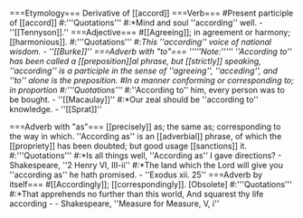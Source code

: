 ===Etymology===
Derivative of [[accord]]
===Verb===
#Present participle of [[accord]]
#:'''Quotations'''
#:*Mind and soul ''according'' well. - ''[[Tennyson]].''
===Adjective===
#[[Agreeing]]; in agreement or harmony; [[harmonious]].
#:'''Quotations'''
#:*This ''according'' voice of national wisdom. - ''[[Burke]]''
===Adverb with "to"===
'''''Note:''''' ''According to'' has been called a [[preposition]]al phrase, but [[strictly]] speaking, ''according'' is a participle in the sense of ''agreeing'', ''acceding'', and ''to'' alone is the preposition.
#In a manner conforming or corresponding to; in proportion 
#:'''Quotations'''
#:*''According to'' him, every person was to be bought. - ''[[Macaulay]]''
#:*Our zeal should be ''according to'' knowledge. - ''[[Sprat]]''

===Adverb with "as"===
[[precisely]] as; the same as; corresponding to the way in which. ''According as'' is an [[adverbial]] phrase, of which the [[propriety]] has been doubted; but good usage [[sanctions]] it.  
#:'''Quotations'''
#:*Is all things well, ''According as'' I gave directions? - Shakespeare, ''2 Henry VI, III-ii''
#:*The land which the Lord will give you ''according as'' he hath promised. - ''Exodus xii. 25''
===Adverb by itself===
#[[Accordingly]]; [[correspondingly]]. [Obsolete]
#:'''Quotations'''
#:*That apprehends no further than this world, And squarest thy life according - - Shakespeare, ''Measure for Measure, V, i''